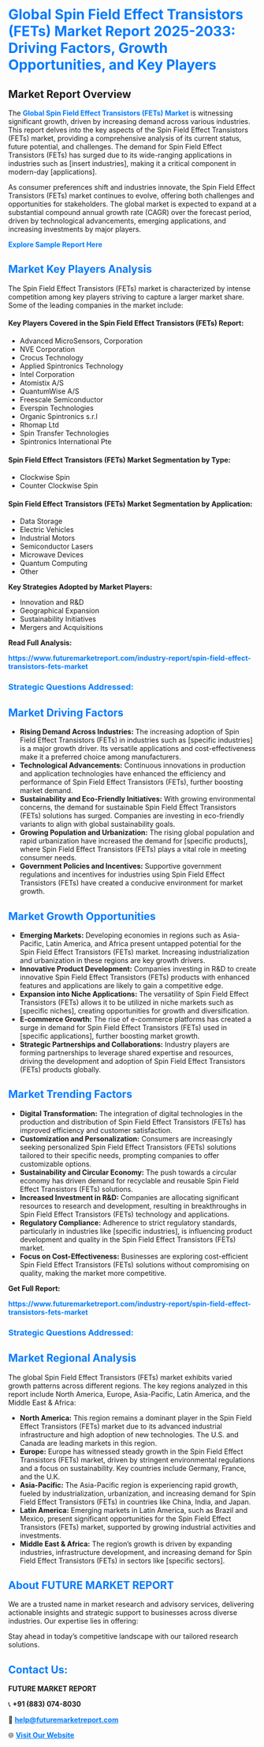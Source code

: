 <h1 style="color: #007BFF;">Global Spin Field Effect Transistors (FETs) Market Report 2025-2033: Driving Factors, Growth Opportunities, and Key Players</h1>

<section id="overview">
<h2>Market Report Overview</h2>
<p>The <a href="https://www.futuremarketreport.com/industry-report/spin-field-effect-transistors-fets-market" style="color: #007BFF; text-decoration: none;"><strong>Global Spin Field Effect Transistors (FETs) Market</strong></a> is witnessing significant growth, driven by increasing demand across various industries. This report delves into the key aspects of the Spin Field Effect Transistors (FETs) market, providing a comprehensive analysis of its current status, future potential, and challenges. The demand for Spin Field Effect Transistors (FETs) has surged due to its wide-ranging applications in industries such as [insert industries], making it a critical component in modern-day [applications].</p>
<p>As consumer preferences shift and industries innovate, the Spin Field Effect Transistors (FETs) market continues to evolve, offering both challenges and opportunities for stakeholders. The global market is expected to expand at a substantial compound annual growth rate (CAGR) over the forecast period, driven by technological advancements, emerging applications, and increasing investments by major players.</p>
</section>

<section id="overview">
<p><a href="https://www.futuremarketreport.com/request-sample/reportId=76035" style="color: #007BFF; text-decoration: none;"><strong>Explore Sample Report Here</strong></a></p>
</section>

<section id="key-players">
<h2 style="color: #007BFF;">Market Key Players Analysis</h2>
<p>The Spin Field Effect Transistors (FETs) market is characterized by intense competition among key players striving to capture a larger market share. Some of the leading companies in the market include:</p>
<h4>Key Players Covered in the Spin Field Effect Transistors (FETs) Report:</h4>
<ul><li>Advanced MicroSensors, Corporation</li><li>NVE Corporation</li><li>Crocus Technology</li><li>Applied Spintronics Technology</li><li>Intel Corporation</li><li>Atomistix A/S</li><li>QuantumWise A/S</li><li>Freescale Semiconductor</li><li>Everspin Technologies</li><li>Organic Spintronics s.r.l</li><li>Rhomap Ltd</li><li>Spin Transfer Technologies</li><li>Spintronics International Pte</li></ul>
<h4>Spin Field Effect Transistors (FETs) Market Segmentation by Type:</h4>
<ul><li>Clockwise Spin</li><li>Counter Clockwise Spin</li></ul>

<h4>Spin Field Effect Transistors (FETs) Market Segmentation by Application:</h4>
<ul><li>Data Storage</li><li>Electric Vehicles</li><li>Industrial Motors</li><li>Semiconductor Lasers</li><li>Microwave Devices</li><li>Quantum Computing</li><li>Other</li></ul>
<p><strong>Key Strategies Adopted by Market Players:</strong></p>
<ul>
<li>Innovation and R&D</li>
<li>Geographical Expansion</li>
<li>Sustainability Initiatives</li>
<li>Mergers and Acquisitions</li>
</ul>
</section>

<section>
<p><strong>Read Full Analysis: </strong></p><a href="https://www.futuremarketreport.com/industry-report/spin-field-effect-transistors-fets-market" style="color: #007BFF; text-decoration: none;"><strong>https://www.futuremarketreport.com/industry-report/spin-field-effect-transistors-fets-market</strong></a>
<h3 style="color: #007BFF;">Strategic Questions Addressed:</h3>
</section>

<section id="driving-factors">
<h2 style="color: #007BFF;">Market Driving Factors</h2>
<ul>
<li><strong>Rising Demand Across Industries:</strong> The increasing adoption of Spin Field Effect Transistors (FETs) in industries such as [specific industries] is a major growth driver. Its versatile applications and cost-effectiveness make it a preferred choice among manufacturers.</li>
<li><strong>Technological Advancements:</strong> Continuous innovations in production and application technologies have enhanced the efficiency and performance of Spin Field Effect Transistors (FETs), further boosting market demand.</li>
<li><strong>Sustainability and Eco-Friendly Initiatives:</strong> With growing environmental concerns, the demand for sustainable Spin Field Effect Transistors (FETs) solutions has surged. Companies are investing in eco-friendly variants to align with global sustainability goals.</li>
<li><strong>Growing Population and Urbanization:</strong> The rising global population and rapid urbanization have increased the demand for [specific products], where Spin Field Effect Transistors (FETs) plays a vital role in meeting consumer needs.</li>
<li><strong>Government Policies and Incentives:</strong> Supportive government regulations and incentives for industries using Spin Field Effect Transistors (FETs) have created a conducive environment for market growth.</li>
</ul>
</section>

<section id="growth-opportunities">
<h2 style="color: #007BFF;">Market Growth Opportunities</h2>
<ul>
<li><strong>Emerging Markets:</strong> Developing economies in regions such as Asia-Pacific, Latin America, and Africa present untapped potential for the Spin Field Effect Transistors (FETs) market. Increasing industrialization and urbanization in these regions are key growth drivers.</li>
<li><strong>Innovative Product Development:</strong> Companies investing in R&D to create innovative Spin Field Effect Transistors (FETs) products with enhanced features and applications are likely to gain a competitive edge.</li>
<li><strong>Expansion into Niche Applications:</strong> The versatility of Spin Field Effect Transistors (FETs) allows it to be utilized in niche markets such as [specific niches], creating opportunities for growth and diversification.</li>
<li><strong>E-commerce Growth:</strong> The rise of e-commerce platforms has created a surge in demand for Spin Field Effect Transistors (FETs) used in [specific applications], further boosting market growth.</li>
<li><strong>Strategic Partnerships and Collaborations:</strong> Industry players are forming partnerships to leverage shared expertise and resources, driving the development and adoption of Spin Field Effect Transistors (FETs) products globally.</li>
</ul>
</section>

<section id="trending-factors">
<h2 style="color: #007BFF;">Market Trending Factors</h2>
<ul>
<li><strong>Digital Transformation:</strong> The integration of digital technologies in the production and distribution of Spin Field Effect Transistors (FETs) has improved efficiency and customer satisfaction.</li>
<li><strong>Customization and Personalization:</strong> Consumers are increasingly seeking personalized Spin Field Effect Transistors (FETs) solutions tailored to their specific needs, prompting companies to offer customizable options.</li>
<li><strong>Sustainability and Circular Economy:</strong> The push towards a circular economy has driven demand for recyclable and reusable Spin Field Effect Transistors (FETs) solutions.</li>
<li><strong>Increased Investment in R&D:</strong> Companies are allocating significant resources to research and development, resulting in breakthroughs in Spin Field Effect Transistors (FETs) technology and applications.</li>
<li><strong>Regulatory Compliance:</strong> Adherence to strict regulatory standards, particularly in industries like [specific industries], is influencing product development and quality in the Spin Field Effect Transistors (FETs) market.</li>
<li><strong>Focus on Cost-Effectiveness:</strong> Businesses are exploring cost-efficient Spin Field Effect Transistors (FETs) solutions without compromising on quality, making the market more competitive.</li>
</ul>
</section>

<section>
<p><strong>Get Full Report: </strong></p><a href="https://www.futuremarketreport.com/industry-report/spin-field-effect-transistors-fets-market" style="color: #007BFF; text-decoration: none;"><strong>https://www.futuremarketreport.com/industry-report/spin-field-effect-transistors-fets-market</strong></a>
<h3 style="color: #007BFF;">Strategic Questions Addressed:</h3>
</section>


<section id="regional-analysis">
<h2 style="color: #007BFF;">Market Regional Analysis</h2>
<p>The global Spin Field Effect Transistors (FETs) market exhibits varied growth patterns across different regions. The key regions analyzed in this report include North America, Europe, Asia-Pacific, Latin America, and the Middle East & Africa:</p>
<ul>
<li><strong>North America:</strong> This region remains a dominant player in the Spin Field Effect Transistors (FETs) market due to its advanced industrial infrastructure and high adoption of new technologies. The U.S. and Canada are leading markets in this region.</li>
<li><strong>Europe:</strong> Europe has witnessed steady growth in the Spin Field Effect Transistors (FETs) market, driven by stringent environmental regulations and a focus on sustainability. Key countries include Germany, France, and the U.K.</li>
<li><strong>Asia-Pacific:</strong> The Asia-Pacific region is experiencing rapid growth, fueled by industrialization, urbanization, and increasing demand for Spin Field Effect Transistors (FETs) in countries like China, India, and Japan.</li>
<li><strong>Latin America:</strong> Emerging markets in Latin America, such as Brazil and Mexico, present significant opportunities for the Spin Field Effect Transistors (FETs) market, supported by growing industrial activities and investments.</li>
<li><strong>Middle East & Africa:</strong> The region’s growth is driven by expanding industries, infrastructure development, and increasing demand for Spin Field Effect Transistors (FETs) in sectors like [specific sectors].</li>
</ul>
</section>

<footer>
<h2 style="color: #007BFF;">About FUTURE MARKET REPORT</h2>
<p>We are a trusted name in market research and advisory services, delivering actionable insights and strategic support to businesses across diverse industries. Our expertise lies in offering:</p>

<p>Stay ahead in today’s competitive landscape with our tailored research solutions.</p>

<h2 style="color: #007BFF;">Contact Us:</h2>
<p><strong>FUTURE MARKET REPORT</strong></p>
<p>📞 <strong>+91 (883) 074-8030</strong></p>
<p>📧 <strong><a href="mailto:help@futuremarketreport.com" style="color: #007BFF;">help@futuremarketreport.com</a></strong></p>
<p>🌐 <strong><a href="https://www.futuremarketreport.com/" style="color: #007BFF;">Visit Our Website</a></strong></p>
</footer>